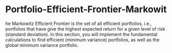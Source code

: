# Portfolio-Efficient-Frontier-Markowit
he Markowitz Efficient Frontier is the set of all efficient portfolios, i.e., portfolios that have give the highest expected return for a given level of risk (standard deviation). In this section, you will implement the fundamental calculations to find efficient (minimum variance) portfolios, as well as the global minimum variance portfolio.
